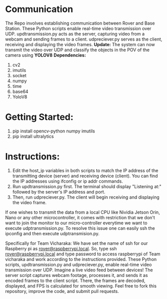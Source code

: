 # Communication
The Repo involves establishing communication between Rover and Base Station.
These Python scripts enable real-time video transmission over UDP. updtransmission.py acts as the server, capturing video from a webcam and sending frames to a client. udpreciever.py serves as the client, receiving and displaying the video frames.
**Update:**
The system can now transmit the video over UDP and classify the objects in the POV of the camera using **YOLOV8**
**Dependencies:**
1. cv2
2. imutils
3. socket
4. numpy
5. time
6. base64
7. YoloV8

# Getting Started:
1. pip install opencv-python numpy imutils
2. pip install ultralytics

   
# Instructions:

1. Edit the host_ip variables in both scripts to match the IP address of the transmitting device (server) and receiving device (client). You can find the IP addresses using ifconfig or ip addr commands.
2. Run updtransmission.py first. The terminal should display "Listening at:" followed by the server's IP address and port.
3. Then, run udpreciever.py. The client will begin receiving and displaying the video frame.

If one wishes to transmit the data from a local CPU like Nividia Jetson Orin, Nano or any other microcontroller, it comes with restriction that we don't want to join the monitor to our micro-controller everytime we want to execute udptransmission.py. To resolve this issue one can easily ssh the ipconfig and then execute udptransmision.py.

Specifically for Team Vicharaka:
We have set the name of ssh for our Raspberry pi as rover@raspberrypi.local. So, type ssh rover@raspberrypi.local and type password to access raspberrypi of Team vicharaka and work according to the instructions provided.
These Python scripts, updtransmission.py and udpreciever.py, enable real-time video transmission over UDP. Imagine a live video feed between devices! The server script captures webcam footage, processes it, and sends it as encoded frames to the client script. There, the frames are decoded, displayed, and FPS is calculated for smooth viewing. 
Feel free to fork this repository, improve the code, and submit pull requests.
